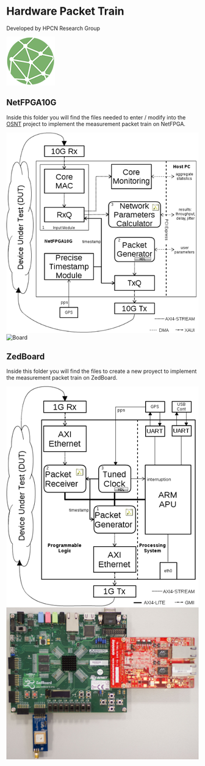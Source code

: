 # Hardware Packet Train
Developed by HPCN Research Group

![Logo](https://github.com/hpcn-uam/hardware_packet_train/blob/master/hpcn.png)
## NetFPGA10G

Inside this folder you will find the files needed to enter / modify into the [OSNT](https://github.com/NetFPGA/OSNT-Public/wiki) project to implement the measurement packet train on NetFPGA.


![Architecture](https://github.com/hpcn-uam/hardware_packet_train/blob/master/netfpga_arch.png)
![Board](https://github.com/hpcn-uam/hardware_packet_train/images/blob/master/NetFPGA10G.jpg)

## ZedBoard

Inside this folder you will find the files to create a new proyect to implement the measurement packet train on ZedBoard.

![Architecture](https://github.com/hpcn-uam/hardware_packet_train/blob/master/zed_arch.png)
![Board](https://github.com/hpcn-uam/hardware_packet_train/blob/master/Zedboard.jpg)